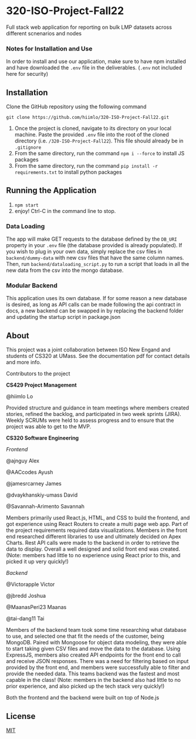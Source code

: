 # 320-ISO-Project-Fall22
Full stack web application for reporting on bulk LMP datasets across different scnenarios and nodes


### Notes for Installation and Use
In order to install and use our application, make sure to have npm installed and have downloaded the `.env`  file in the deliverables. (`.env` not included here for security)

## Installation 
Clone the GitHub repository using the following command

	git clone https://github.com/hiimlo/320-ISO-Project-Fall22.git

1. Once the project is cloned, navigate to its directory on your local machine. Paste the provided `.env` file into the root of the cloned directory (i.e. `/320-ISO-Project-Fall22`). This file should already be in `.gitignore`
2. From the same directory, run the command `npm i --force` to install JS packages
3. From the same directory, run the command `pip install -r requirements.txt` to install python packages



## Running the Application
1. `npm start`
2. enjoy! Ctrl-C in the command line to stop.

### Data Loading
The app will make GET requests to the database defined by the `DB_URI` property in your `.env` file (the database provided is already populated). If you wish to plug in your own data, simply replace the csv files in `backend/dummy-data` with new csv files that have the same column names. Then, run `backend/dataloading_script.py` to run a script that loads in all the new data from the csv into the mongo database. 

### Modular Backend
This application uses its own database. If for some reason a new database is desired, as long as API calls can be made following the api contract in docs, a new backend can be swapped in by replacing the backend folder and updating the startup script in package.json

## About
This project was a joint collaboration between ISO New Engand and students of CS320 at UMass. See the documentation pdf for contact details and more info.

Contributors to the project 

**CS429 Project Management**

@hiimlo Lo 

Provided structure and guidance in team meetings where members created stories, refined the backlog, and participated in two week sprints (JIRA). Weekly SCRUMs were held to assess progress and to ensure that the project was able to get to the MVP.

**CS320 Software Engineering**

_Frontend_

@ajnguy Alex

@AACcodes Ayush

@jamesrcarney James

@dvaykhanskiy-umass David

@Savannah-Arimento Savannah


Members primarily used React.js, HTML, and CSS to build the frontend, and got experience using React Routers to create a multi page web app. Part of the project requirements required data visualizations. Members in the front end researched different libraries to use and ultimately decided on Apex Charts. Rest API calls were made to the backend in order to retrieve the data to display. Overall a well designed and solid front end was created. (Note: members had little to no experience using React prior to this, and picked it up very quickly!)

_Backend_

@Victorapple Victor

@jbredd Joshua

@MaanasPeri23 Maanas

@tai-dang11 Tai


Members of the backend team took some time researching what database to use, and selected one that fit the needs of the customer, being MongoDB. Paired with Mongoose for object data modeling, they were able to start taking given CSV files and move the data to the database. Using ExpressJS, members also created API endpoints for the front end to call and receive JSON responses. There was a need for filtering based on input provided by the front end, and members were successfully able to filter and provide the needed data. This teams backend was the fastest and most capable in the class! (Note: members in the backend also had little to no prior experience, and also picked up the tech stack very quickly!)

Both the frontend and the backend were built on top of Node.js


## License

[MIT](https://choosealicense.com/licenses/mit/)
